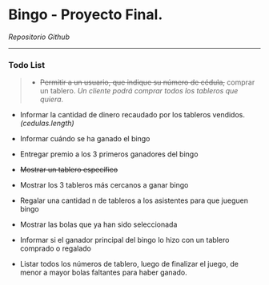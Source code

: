 # Bingo - Proyecto Final.

*Repositorio Github*

------------


### Todo List
> -  ~~Permitir a un usuario, que indique su número de cédula,~~ comprar un tablero. 
*Un cliente podrá comprar todos los tableros que quiera*.


- Informar la cantidad de dinero recaudado por los tableros vendidos. *(cedulas.length)*

- Informar cuándo se ha ganado el bingo

- Entregar premio a los 3 primeros ganadores del bingo

- ~~Mostrar un tablero específico~~

- Mostrar los 3 tableros más cercanos a ganar bingo

- Regalar una cantidad n de tableros a los asistentes para que jueguen bingo

- Mostrar las bolas que ya han sido seleccionada

- Informar si el ganador principal del bingo lo hizo con un tablero comprado o regalado

- Listar todos  los números de tablero, luego de finalizar el juego, de menor a mayor bolas faltantes para haber ganado.

